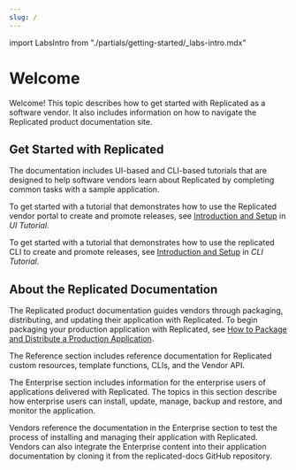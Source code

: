 ```yaml
---
slug: /
---
```

import LabsIntro from "./partials/getting-started/_labs-intro.mdx"

# Welcome

Welcome! This topic describes how to get started with Replicated as a software vendor. It also includes information on how to navigate the Replicated product documentation site.

## Get Started with Replicated

The documentation includes UI-based and CLI-based tutorials that are designed to help software vendors learn about Replicated by completing common tasks with a sample application.

To get started with a tutorial that demonstrates how to use the Replicated vendor portal to create and promote releases, see [Introduction and Setup](/vendor/tutorial-ui-setup) in _UI Tutorial_.

To get started with a tutorial that demonstrates how to use the replicated CLI to create and promote releases, see [Introduction and Setup](/vendor/tutorial-ui-setup) in _CLI Tutorial_.

## About the Replicated Documentation

The Replicated product documentation guides vendors through packaging, distributing, and updating their application with Replicated. To begin packaging your production application with Replicated, see [How to Package and Distribute a Production Application](vendor/distributing-workflow).

The Reference section includes reference documentation for Replicated custom resources, template functions, CLIs, and the Vendor API.

The Enterprise section includes information for the enterprise users of applications delivered with Replicated. The topics in this section describe how enterprise users can install, update, manage, backup and restore, and monitor the application.

Vendors reference the documentation in the Enterprise section to test the process of installing and managing their application with Replicated. Vendors can also integrate the Enterprise content into their application documentation by cloning it from the replicated-docs GitHub repository.


